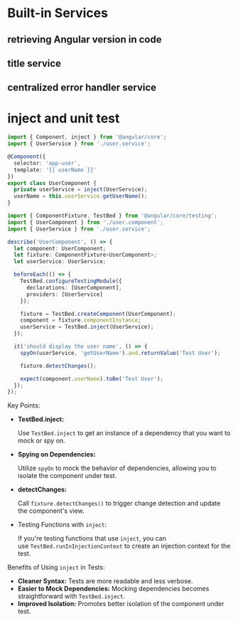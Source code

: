 
# Built-in Services

## retrieving Angular version in code

## title service

## centralized error handler service




# inject and unit test

```typescript
import { Component, inject } from '@angular/core';
import { UserService } from './user.service';

@Component({
  selector: 'app-user',
  template: '{{ userName }}'
})
export class UserComponent {
  private userService = inject(UserService);
  userName = this.userService.getUserName();
}

import { ComponentFixture, TestBed } from '@angular/core/testing';
import { UserComponent } from './user.component';
import { UserService } from './user.service';

describe('UserComponent', () => {
  let component: UserComponent;
  let fixture: ComponentFixture<UserComponent>;
  let userService: UserService;

  beforeEach(() => {
    TestBed.configureTestingModule({
      declarations: [UserComponent],
      providers: [UserService] 
    });

    fixture = TestBed.createComponent(UserComponent);
    component = fixture.componentInstance;
    userService = TestBed.inject(UserService); 
  });

  it('should display the user name', () => {
    spyOn(userService, 'getUserName').and.returnValue('Test User'); 

    fixture.detectChanges();

    expect(component.userName).toBe('Test User');
  });
});
```
Key Points:

- **TestBed.inject:**
    
    Use `TestBed.inject` to get an instance of a dependency that you want to mock or spy on.
    
- **Spying on Dependencies:**
    
    Utilize `spyOn` to mock the behavior of dependencies, allowing you to isolate the component under test.
    
- **detectChanges:**
    
    Call `fixture.detectChanges()` to trigger change detection and update the component's view.
    
- Testing Functions with `inject`:
    
    If you're testing functions that use `inject`, you can use `TestBed.runInInjectionContext` to create an injection context for the test.
    

Benefits of Using `inject` in Tests:

- **Cleaner Syntax:** Tests are more readable and less verbose.
- **Easier to Mock Dependencies:** Mocking dependencies becomes straightforward with `TestBed.inject`.
- **Improved Isolation:** Promotes better isolation of the component under test.